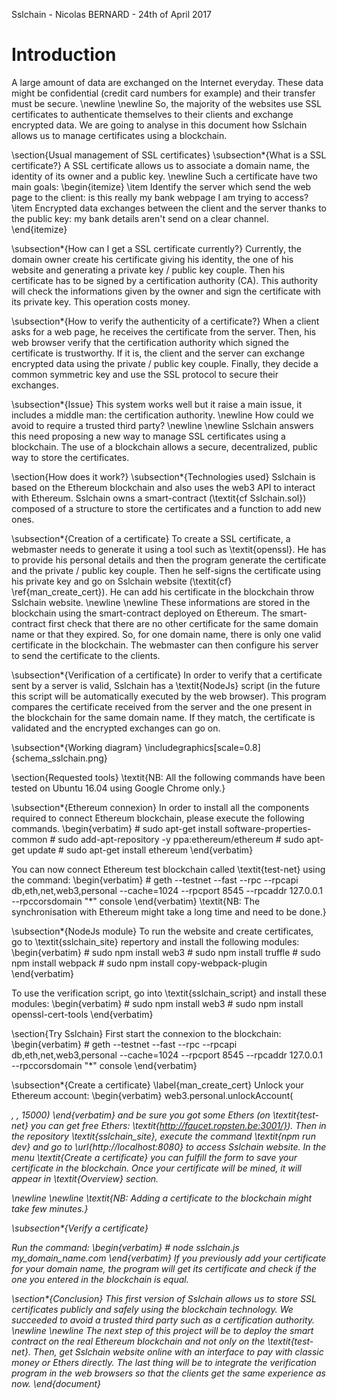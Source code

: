 [logo]: https://github.com/nicob21/sslchain/tree/master/sslchain_site/app/img/logo.png "Sslchain logo"

Sslchain - Nicolas BERNARD - 24th of April 2017

# Introduction
A large amount of data are exchanged on the Internet everyday. These data might be confidential (credit card numbers for example) and their transfer must be secure.
\newline \newline
So, the majority of the websites use SSL certificates to authenticate themselves to their clients and exchange encrypted data. We are going to analyse in this document how Sslchain allows us to manage certificates using a blockchain.

\section{Usual management of SSL certificates}
\subsection*{What is a SSL certificate?}
A SSL certificate allows us to associate a domain name, the identity of its owner and a public key.
\newline
Such a certificate have two main goals:
\begin{itemize}
    \item Identify the server which send the web page to the client: is this really my bank webpage I am trying to access?
    \item Encrypted data exchanges between the client and the server thanks to the public key: my bank details aren't send on a clear channel.
\end{itemize}

\subsection*{How can I get a SSL certificate currently?}
Currently, the domain owner create his certificate giving his identity, the one of his website and generating a private key / public key couple. Then his certificate has to be signed by a certification authority (CA). This authority will check the informations given by the owner and sign the certificate with its private key. This operation costs money.

\subsection*{How to verify the authenticity of a certificate?}
When a client asks for a web page, he receives the certificate from the server. Then, his web browser verify that the certification authority which signed the certificate is trustworthy. If it is, the client and the server can exchange encrypted data using the private / public key couple. Finally, they decide a common symmetric key and use the SSL protocol to secure their exchanges.

\subsection*{Issue}
This system works well but it raise a main issue, it includes a middle man: the certification authority. \newline
How could we avoid to require a trusted third party?
\newline \newline
Sslchain answers this need proposing a new way to manage SSL certificates using a blockchain. The use of a blockchain allows a secure, decentralized, public way to store the certificates.

\section{How does it work?}
\subsection*{Technologies used}
Sslchain is based on the Ethereum blockchain and also uses the web3 API to interact with Ethereum. Sslchain owns  a smart-contract (\textit{cf Sslchain.sol}) composed of a structure to store the certificates and a function to add new ones.

\subsection*{Creation of a certificate}
To create a SSL certificate, a webmaster needs to generate it using a tool such as \textit{openssl}. He has to provide his personal details and then the program generate the certificate and the private / public key couple. Then he self-signs the certificate using his private key and go on Sslchain website (\textit{cf} \ref{man_create_cert}). He can add his certificate in the blockchain throw Sslchain website. 
\newline \newline
These informations are stored in the blockchain using the smart-contract deployed on Ethereum. The smart-contract first check that there are no other certificate for the same domain name or that they expired. So, for one domain name, there is only one valid certificate in the blockchain. The webmaster can then configure his server to send the certificate to the clients.

\subsection*{Verification of a certificate}
In order to verify that a certificate sent by a server is valid, Sslchain has a \textit{NodeJs} script (in the future this script will be automatically executed by the web browser). This program compares the certificate received from the server and the one present in the blockchain for the same domain name. If they match, the certificate is validated and the encrypted exchanges can go on.

\subsection*{Working diagram}
\includegraphics[scale=0.8]{schema_sslchain.png}

\section{Requested tools}
\textit{NB: All the following commands have been tested on Ubuntu 16.04 using Google Chrome only.}

\subsection*{Ethereum connexion}
In order to install all the components required to connect Ethereum blockchain, please execute the following commands.
\begin{verbatim}
    # sudo apt-get install software-properties-common
    # sudo add-apt-repository -y ppa:ethereum/ethereum
    # sudo apt-get update
    # sudo apt-get install ethereum
\end{verbatim}

You can now connect Ethereum test blockchain called \textit{test-net} using the command:
\begin{verbatim}
    # geth --testnet --fast --rpc --rpcapi db,eth,net,web3,personal --cache=1024
    --rpcport 8545 --rpcaddr 127.0.0.1 --rpccorsdomain "*" console
\end{verbatim}
\textit{NB: The synchronisation with Ethereum might take a long time and need to be done.}

\subsection*{NodeJs module}
To run the website and create certificates, go to \textit{sslchain\_site} repertory and install the following modules:
\begin{verbatim}
    # sudo npm install web3
    # sudo npm install truffle
    # sudo npm install webpack
    # sudo npm install copy-webpack-plugin
\end{verbatim}

To use the verification script, go into \textit{sslchain\_script} and install these modules:
\begin{verbatim}
    # sudo npm install web3
    # sudo npm install openssl-cert-tools
\end{verbatim}

\section{Try Sslchain}
First start the connexion to the blockchain:
\begin{verbatim}
    # geth --testnet --fast --rpc --rpcapi db,eth,net,web3,personal --cache=1024
    --rpcport 8545 --rpcaddr 127.0.0.1 --rpccorsdomain "*" console
\end{verbatim}

\subsection*{Create a certificate}
\label{man_create_cert}
Unlock your Ethereum account:
\begin{verbatim}
    web3.personal.unlockAccount(<address>, <password>, 15000)
\end{verbatim} and be sure you got some Ethers (on \textit{test-net} you can get free Ethers: \textit{http://faucet.ropsten.be:3001/}).
Then in the repository \textit{sslchain\_site}, execute the command \textit{npm run dev} and go to \url{http://localhost:8080} to access Sslchain website. In the menu \textit{Create a certificate} you can fulfill the form to save your certificate in the blockchain. Once your certificate will be mined, it will appear in \textit{Overview} section.

\newline \newline
\textit{NB: Adding a certificate to the blockchain might take few minutes.}

\subsection*{Verify a certificate}

Run the command:
\begin{verbatim}
    # node sslchain.js my_domain_name.com
\end{verbatim}
If you previously add your certificate for your domain name, the program will get its certificate and check if the one you entered in the blockchain is equal. 

\section*{Conclusion}
This first version of Sslchain allows us to store SSL certificates publicly and safely using the blockchain technology. We succeeded to avoid a trusted third party such as a certification authority.
\newline \newline
The next step of this project will be to deploy the smart contract on the real Ethereum blockchain and not only on the \textit{test-net}. Then, get Sslchain website online with an interface to pay with classic money or Ethers directly. The last thing will be to integrate the verification program in the web browsers so that the clients get the same experience as now.
\end{document}          

